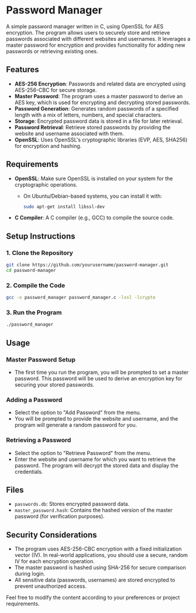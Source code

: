 # Password Manager

A simple password manager written in C, using OpenSSL for AES encryption. The program allows users to securely store and retrieve passwords associated with different websites and usernames. It leverages a master password for encryption and provides functionality for adding new passwords or retrieving existing ones.

## Features

- **AES-256 Encryption**: Passwords and related data are encrypted using AES-256-CBC for secure storage.
- **Master Password**: The program uses a master password to derive an AES key, which is used for encrypting and decrypting stored passwords.
- **Password Generation**: Generates random passwords of a specified length with a mix of letters, numbers, and special characters.
- **Storage**: Encrypted password data is stored in a file for later retrieval.
- **Password Retrieval**: Retrieve stored passwords by providing the website and username associated with them.
- **OpenSSL**: Uses OpenSSL's cryptographic libraries (EVP, AES, SHA256) for encryption and hashing.

## Requirements

- **OpenSSL**: Make sure OpenSSL is installed on your system for the cryptographic operations.
  - On Ubuntu/Debian-based systems, you can install it with:
    ```bash
    sudo apt-get install libssl-dev
    ```

- **C Compiler**: A C compiler (e.g., GCC) to compile the source code.

## Setup Instructions

### 1. Clone the Repository

```bash
git clone https://github.com/yourusername/password-manager.git
cd password-manager
```

### 2. Compile the Code

```bash
gcc -o password_manager password_manager.c -lssl -lcrypto
```

### 3. Run the Program

```bash
./password_manager
```

## Usage

### Master Password Setup
- The first time you run the program, you will be prompted to set a master password. This password will be used to derive an encryption key for securing your stored passwords.

### Adding a Password
- Select the option to "Add Password" from the menu.
- You will be prompted to provide the website and username, and the program will generate a random password for you.

### Retrieving a Password
- Select the option to "Retrieve Password" from the menu.
- Enter the website and username for which you want to retrieve the password. The program will decrypt the stored data and display the credentials.

## Files

- `passwords.db`: Stores encrypted password data.
- `master_password.hash`: Contains the hashed version of the master password (for verification purposes).

## Security Considerations

- The program uses AES-256-CBC encryption with a fixed initialization vector (IV). In real-world applications, you should use a secure, random IV for each encryption operation.
- The master password is hashed using SHA-256 for secure comparison during login.
- All sensitive data (passwords, usernames) are stored encrypted to prevent unauthorized access.

Feel free to modify the content according to your preferences or project requirements.
